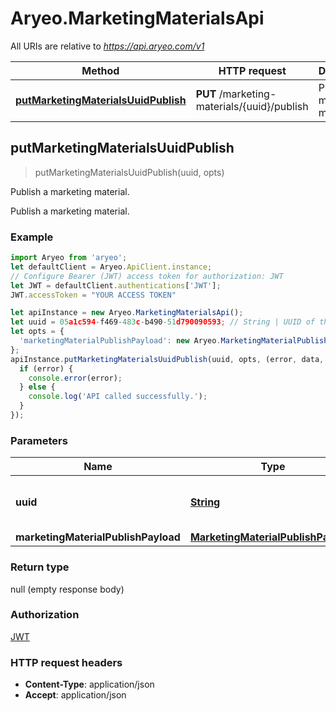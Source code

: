 # Aryeo.MarketingMaterialsApi

All URIs are relative to *https://api.aryeo.com/v1*

Method | HTTP request | Description
------------- | ------------- | -------------
[**putMarketingMaterialsUuidPublish**](MarketingMaterialsApi.md#putMarketingMaterialsUuidPublish) | **PUT** /marketing-materials/{uuid}/publish | Publish a marketing material.



## putMarketingMaterialsUuidPublish

> putMarketingMaterialsUuidPublish(uuid, opts)

Publish a marketing material.

Publish a marketing material.

### Example

```javascript
import Aryeo from 'aryeo';
let defaultClient = Aryeo.ApiClient.instance;
// Configure Bearer (JWT) access token for authorization: JWT
let JWT = defaultClient.authentications['JWT'];
JWT.accessToken = "YOUR ACCESS TOKEN"

let apiInstance = new Aryeo.MarketingMaterialsApi();
let uuid = 05a1c594-f469-483c-b490-51d790090593; // String | UUID of the marketing material record.
let opts = {
  'marketingMaterialPublishPayload': new Aryeo.MarketingMaterialPublishPayload() // MarketingMaterialPublishPayload | 
};
apiInstance.putMarketingMaterialsUuidPublish(uuid, opts, (error, data, response) => {
  if (error) {
    console.error(error);
  } else {
    console.log('API called successfully.');
  }
});
```

### Parameters


Name | Type | Description  | Notes
------------- | ------------- | ------------- | -------------
 **uuid** | [**String**](.md)| UUID of the marketing material record. | 
 **marketingMaterialPublishPayload** | [**MarketingMaterialPublishPayload**](MarketingMaterialPublishPayload.md)|  | [optional] 

### Return type

null (empty response body)

### Authorization

[JWT](../README.md#JWT)

### HTTP request headers

- **Content-Type**: application/json
- **Accept**: application/json

